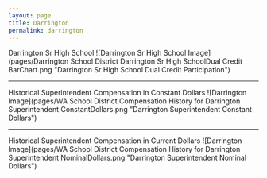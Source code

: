 ```yaml
---
layout: page
title: Darrington
permalink: darrington
---
```



Darrington Sr High School
![Darrington Sr High School Image](pages/Darrington School District Darrington Sr High SchoolDual Credit BarChart.png "Darrington Sr High School Dual Credit Participation")

___

Historical Superintendent Compensation in Constant Dollars
![Darrington Image](pages/WA School District Compensation History for Darrington Superintendent ConstantDollars.png "Darrington Superintendent Constant Dollars")

___

Historical Superintendent Compensation in Current Dollars
![Darrington Image](pages/WA School District Compensation History for Darrington Superintendent NominalDollars.png "Darrington Superintendent Nominal Dollars")